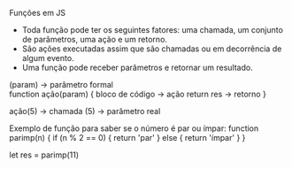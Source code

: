 Funções em JS
- Toda função pode ter os seguintes fatores: uma chamada, um conjunto de parâmetros, uma ação e um retorno.
- São ações executadas assim que são chamadas ou em decorrência de algum evento.
- Uma função pode receber parâmetros e retornar um resultado.

(param) -> parâmetro formal             
function ação(param) {
    bloco de código -> ação
    return res -> retorno
}

ação(5) -> chamada
(5) -> parâmetro real

Exemplo de função para saber se o número é par ou ímpar:
function parimp(n) {
    if (n % 2 == 0) {
        return 'par'
    } else {
        return 'ímpar'
    }
}

let res = parimp(11)